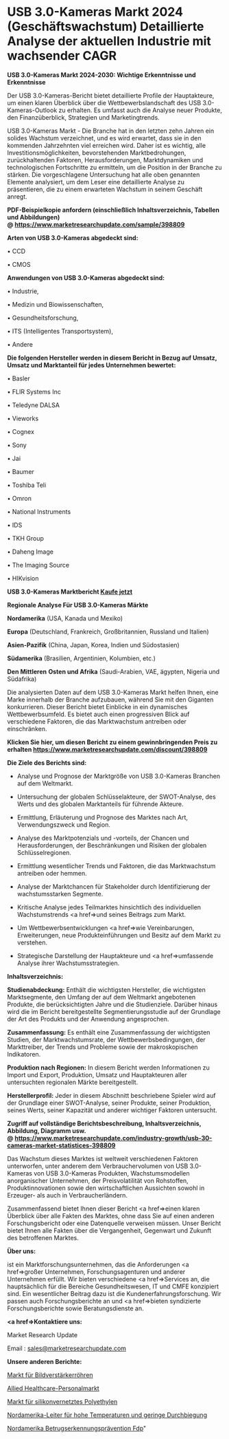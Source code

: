 # USB 3.0-Kameras Markt 2024 (Geschäftswachstum) Detaillierte Analyse der aktuellen Industrie mit wachsender CAGR

<strong>USB 3.0-Kameras Markt 2024-2030: Wichtige Erkenntnisse und Erkenntnisse</strong>

Der USB 3.0-Kameras-Bericht bietet detaillierte Profile der Hauptakteure, um einen klaren Überblick über die Wettbewerbslandschaft des USB 3.0-Kameras-Outlook zu erhalten. Es umfasst auch die Analyse neuer Produkte, den Finanzüberblick, Strategien und Marketingtrends.

USB 3.0-Kameras Markt - Die Branche hat in den letzten zehn Jahren ein solides Wachstum verzeichnet, und es wird erwartet, dass sie in den kommenden Jahrzehnten viel erreichen wird. Daher ist es wichtig, alle Investitionsmöglichkeiten, bevorstehenden Marktbedrohungen, zurückhaltenden Faktoren, Herausforderungen, Marktdynamiken und technologischen Fortschritte zu ermitteln, um die Position in der Branche zu stärken. Die vorgeschlagene Untersuchung hat alle oben genannten Elemente analysiert, um dem Leser eine detaillierte Analyse zu präsentieren, die zu einem erwarteten Wachstum in seinem Geschäft anregt.

<strong><b>PDF-Beispielkopie anfordern (einschließlich Inhaltsverzeichnis, Tabellen und Abbildungen) @ </b></strong><strong><a href=https://www.marketresearchupdate.com/sample/398809><strong>https://www.marketresearchupdate.com/sample/398809</u></a></strong></strong>

<strong>Arten von USB 3.0-Kameras abgedeckt sind:</strong>

• CCD

• CMOS

<strong>Anwendungen von USB 3.0-Kameras abgedeckt sind:</strong>

• Industrie,

• Medizin und Biowissenschaften,

• Gesundheitsforschung,

• ITS (Intelligentes Transportsystem),

• Andere

<strong>Die folgenden Hersteller werden in diesem Bericht in Bezug auf Umsatz, Umsatz und Marktanteil für jedes Unternehmen bewertet:</strong>

• Basler

• FLIR Systems Inc

• Teledyne DALSA

• Vieworks

• Cognex

• Sony

• Jai

• Baumer

• Toshiba Teli

• Omron

• National Instruments

• IDS

• TKH Group

• Daheng Image

• The Imaging Source

• HIKvision

<strong>USB 3.0-Kameras Marktbericht <a href=https://www.marketresearchupdate.com/buynow/398809>Kaufe jetzt</a></strong>

<strong>Regionale Analyse Für USB 3.0-Kameras Märkte</strong>

<strong>Nordamerika</strong> (USA, Kanada und Mexiko)

<strong>Europa</strong> (Deutschland, Frankreich, Großbritannien, Russland und Italien)

<strong>Asien-Pazifik</strong> (China, Japan, Korea, Indien und Südostasien)

<strong>Südamerika</strong> (Brasilien, Argentinien, Kolumbien, etc.)

<strong>Den Mittleren</strong> <strong>Osten und Afrika</strong> (Saudi-Arabien, VAE, ägypten, Nigeria und Südafrika)

Die analysierten Daten auf dem USB 3.0-Kameras Markt helfen Ihnen, eine Marke innerhalb der Branche aufzubauen, während Sie mit den Giganten konkurrieren. Dieser Bericht bietet Einblicke in ein dynamisches Wettbewerbsumfeld. Es bietet auch einen progressiven Blick auf verschiedene Faktoren, die das Marktwachstum antreiben oder einschränken.

<strong>Klicken Sie hier, um diesen Bericht zu einem gewinnbringenden Preis zu erhalten
</strong><strong><a href=https://www.marketresearchupdate.com/discount/398809>https://www.marketresearchupdate.com/discount/398809</b></u></strong></a>

<strong>Die Ziele des Berichts sind:</strong>

- Analyse und Prognose der Marktgröße von USB 3.0-Kameras Branchen auf dem Weltmarkt.

- Untersuchung der globalen Schlüsselakteure, der SWOT-Analyse, des Werts und des globalen Marktanteils für führende Akteure.

- Ermittlung, Erläuterung und Prognose des Marktes nach Art, Verwendungszweck und Region.

- Analyse des Marktpotenzials und -vorteils, der Chancen und Herausforderungen, der Beschränkungen und Risiken der globalen Schlüsselregionen.

- Ermittlung wesentlicher Trends und Faktoren, die das Marktwachstum antreiben oder hemmen.

- Analyse der Marktchancen für Stakeholder durch Identifizierung der wachstumsstarken Segmente.

- Kritische Analyse jedes Teilmarktes hinsichtlich des individuellen Wachstumstrends <a href=>und</a> seines Beitrags zum Markt.

- Um Wettbewerbsentwicklungen <a href=>wie</a> Vereinbarungen, Erweiterungen, neue Produkteinführungen und Besitz auf dem Markt zu verstehen.

- Strategische Darstellung der Hauptakteure und <a href=>umfas</a>sende Analyse ihrer Wachstumsstrategien.

<strong>Inhaltsverzeichnis:</strong>

<strong>Studienabdeckung:</strong> Enthält die wichtigsten Hersteller, die wichtigsten Marktsegmente, den Umfang der auf dem Weltmarkt angebotenen Produkte, die berücksichtigten Jahre und die Studienziele. Darüber hinaus wird die im Bericht bereitgestellte Segmentierungsstudie auf der Grundlage der Art des Produkts und der Anwendung angesprochen.

<strong>Zusammenfassung:</strong> Es enthält eine Zusammenfassung der wichtigsten Studien, der Marktwachstumsrate, der Wettbewerbsbedingungen, der Markttreiber, der Trends und Probleme sowie der makroskopischen Indikatoren.

<strong>Produktion nach Regionen:</strong> In diesem Bericht werden Informationen zu Import und Export, Produktion, Umsatz und Hauptakteuren aller untersuchten regionalen Märkte bereitgestellt.

<strong>Herstellerprofil:</strong> Jeder in diesem Abschnitt beschriebene Spieler wird auf der Grundlage einer SWOT-Analyse, seiner Produkte, seiner Produktion, seines Werts, seiner Kapazität und anderer wichtiger Faktoren untersucht.

<strong><b>Zugriff auf vollständige Berichtsbeschreibung, Inhaltsverzeichnis, Abbildung, Diagramm usw. @ </b></strong><strong><a href=https://www.marketresearchupdate.com/industry-growth/usb-30-cameras-market-statistices-398809>https://www.marketresearchupdate.com/industry-growth/usb-30-cameras-market-statistices-398809</a></strong>

Das Wachstum dieses Marktes ist weltweit verschiedenen Faktoren unterworfen, unter anderem dem Verbrauchervolumen von USB 3.0-Kameras von USB 3.0-Kameras Produkten, Wachstumsmodellen anorganischer Unternehmen, der Preisvolatilität von Rohstoffen, Produktinnovationen sowie den wirtschaftlichen Aussichten sowohl in Erzeuger- als auch in Verbraucherländern.

Zusammenfassend bietet Ihnen dieser Bericht <a href=>einen</a> klaren Überblick über alle Fakten des Marktes, ohne dass Sie auf einen anderen Forschungsbericht oder eine Datenquelle verweisen müssen. Unser Bericht bietet Ihnen alle Fakten über die Vergangenheit, Gegenwart und Zukunft des betroffenen Marktes.

<strong>Über uns:</strong>

 ist ein Marktforschungsunternehmen, das die Anforderungen <a href=>großer</a> Unternehmen, Forschungsagenturen und anderer Unternehmen erfüllt. Wir bieten verschiedene <a href=>Services</a> an, die hauptsächlich für die Bereiche Gesundheitswesen, IT und CMFE konzipiert sind. Ein wesentlicher Beitrag dazu ist die Kundenerfahrungsforschung. Wir passen auch Forschungsberichte an und <a href=>bieten</a> syndizierte Forschungsberichte sowie Beratungsdienste an.

<strong><a href=>Kontaktiere uns:</a></strong>

Market Research Update

Email : sales@marketresearchupdate.com

<strong>Unsere anderen Berichte:</strong>

<a href=https://www.linkedin.com/pulse/image-intensifier-tube-market-size-growth-set>Markt für Bildverstärkerröhren</a>

<a href=https://www.linkedin.com/pulse/allied-healthcare-staffing-market-size-analysis>Allied Healthcare-Personalmarkt</a>

<a href=https://www.linkedin.com/pulse/silicone-crosslinked-polyethylene-market-outlooks>Markt für silikonvernetztes Polyethylen</a>

<a href=https://www.linkedin.com/pulse/north-america-high-temperature-low-sag-conductor>Nordamerika-Leiter für hohe Temperaturen und geringe Durchbiegung</a>

<a href=https://www.linkedin.com/pulse/north-america-fraud-detection-prevention-fdp>Nordamerika Betrugserkennungsprävention Fdp</a>"
